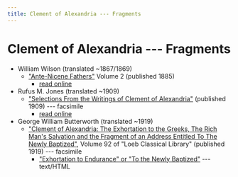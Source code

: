 ```yaml
---
title: Clement of Alexandria --- Fragments
---
```


# Clement of Alexandria --- Fragments

* William Wilson (translated ~1867/1869)
  * ["Ante-Nicene Fathers"](anf.html) Volume 2 (published 1885) 
    * [read online](https://ccel.org/ccel/schaff/anf02/anf02.vi.iv.ix.html)
* Rufus M. Jones (translated ~1909)
  * ["Selections From the Writings of Clement of Alexandria"](http://files.xpian.info/selections_from_the_writings_of_clement_of_alexandria_jones.pdf) (published 1909) --- facsimile
    * [read online](https://books.google.com/books?id=gHo7AQAAMAAJ)
* George William Butterworth (translated ~1919)
  * ["Clement of Alexandria: The Exhortation to the Greeks, The Rich Man's Salvation and the Fragment of an Address Entitled To The Newly Baptized"](https://archive.org/details/clementofalexand00clem), Volume 92 of "Loeb Classical Library" (published 1919) --- facsimile
    * ["Exhortation to Endurance" or "To the Newly Baptized"](clementofalexandria-exhortationtoendurance-butterworth.html) --- text/HTML
